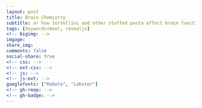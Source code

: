 ```yaml
---
layout: post
title: Brain Chemistry
subtitle: or how tortellini and other stuffed pasta affect brain function
tags: [keywords+beer, revealjs]
<!-- bigimg: -->
imgage:
share_img:
comments: false
social-share: true
<!-- css: -->
<!-- ext-css: -->
<!-- js: -->
<!-- js-ext: -->
googlefonts: ["Roboto", "Lobster"]
<!-- gh-reop: -->
<!-- gh-badge: -->
---
```

